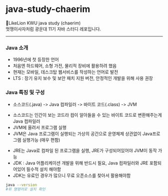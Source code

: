 # java-study-chaerim

📓LikeLion KWU java study (chaerim) <br>
멋쟁이사자처럼 광운대 11기 자바 스터디 레포입니다.

<hr>

### Java 소개

- 1996년에 첫 등장한 언어
- 처음엔 하드웨어, 소형 가전, 물리적 장비에 활용하려 했음
- 현재는 모바일, 데스크탑 웹서비스를 작성하는 언어로 발전
- LTS : 장기 유지 보수 및 보안 패치 지원 버전, 안정적인 개발을 위해 사용 권장

### Java 특징 및 구성

- 소스코드(.java) -> Java 컴파일러 -> 바이트 코드(.class) -> JVM

* 소스코드는 인간이 보는 코드라 컴이 알아들을 수 있는 바이트 코드로 변환해주는게 Java 컴파일러
* JVM에 올려서 프로그램 실행
* JVM은 Java 프로그램이 실행되는 가상의 공간으로 운영체제 상관없이 Java프로그램 실행가능 (매우 편함)

- JRE는 Java로 컴파일 된 프로그램을 실행, JRE가 구성되어있어야 JVM이 동작 가능
- JDK : Java 어플리케이션 개발을 위해 반드시 필요, Java 컴파일러와 JRE 포함되어있어 필수적 설치 해야함
- JDK는 유료인 경우가 많으니 무료 오픈소스를 찾아서 활용해야함

```bash
java --version
#위 명령어로 설치 확인
```
